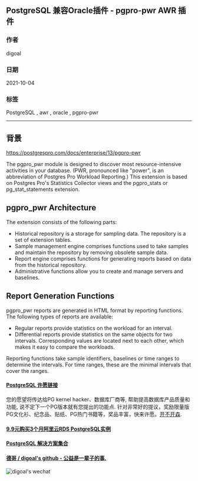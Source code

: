 ## PostgreSQL 兼容Oracle插件 - pgpro-pwr AWR 插件   
  
### 作者  
digoal   
  
### 日期  
2021-10-04   
  
### 标签  
PostgreSQL , awr , oracle , pgpro-pwr   
  
----  
  
## 背景  
https://postgrespro.com/docs/enterprise/13/pgpro-pwr  
  
The pgpro_pwr module is designed to discover most resource-intensive activities in your database. (PWR, pronounced like "power", is an abbreviation of Postgres Pro Workload Reporting.) This extension is based on Postgres Pro's Statistics Collector views and the pgpro_stats or pg_stat_statements extension.  
  
## pgpro_pwr Architecture  
The extension consists of the following parts:  
  
- Historical repository is a storage for sampling data. The repository is a set of extension tables.  
- Sample management engine comprises functions used to take samples and maintain the repository by removing obsolete sample data.  
- Report engine comprises functions for generating reports based on data from the historical repository.  
- Administrative functions allow you to create and manage servers and baselines.  
  
## Report Generation Functions  
pgpro_pwr reports are generated in HTML format by reporting functions. The following types of reports are available:  
  
- Regular reports provide statistics on the workload for an interval.  
- Differential reports provide statistics on the same objects for two intervals. Corresponding values are located next to each other, which makes it easy to compare the workloads.  
  
Reporting functions take sample identifiers, baselines or time ranges to determine the intervals. For time ranges, these are the minimal intervals that cover the ranges.  
    
  
#### [PostgreSQL 许愿链接](https://github.com/digoal/blog/issues/76 "269ac3d1c492e938c0191101c7238216")
您的愿望将传达给PG kernel hacker、数据库厂商等, 帮助提高数据库产品质量和功能, 说不定下一个PG版本就有您提出的功能点. 针对非常好的提议，奖励限量版PG文化衫、纪念品、贴纸、PG热门书籍等，奖品丰富，快来许愿。[开不开森](https://github.com/digoal/blog/issues/76 "269ac3d1c492e938c0191101c7238216").  
  
  
#### [9.9元购买3个月阿里云RDS PostgreSQL实例](https://www.aliyun.com/database/postgresqlactivity "57258f76c37864c6e6d23383d05714ea")
  
  
#### [PostgreSQL 解决方案集合](https://yq.aliyun.com/topic/118 "40cff096e9ed7122c512b35d8561d9c8")
  
  
#### [德哥 / digoal's github - 公益是一辈子的事.](https://github.com/digoal/blog/blob/master/README.md "22709685feb7cab07d30f30387f0a9ae")
  
  
![digoal's wechat](../pic/digoal_weixin.jpg "f7ad92eeba24523fd47a6e1a0e691b59")
  

